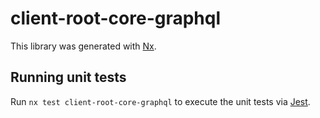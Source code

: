 # client-root-core-graphql

This library was generated with [Nx](https://nx.dev).

## Running unit tests

Run `nx test client-root-core-graphql` to execute the unit tests via [Jest](https://jestjs.io).
